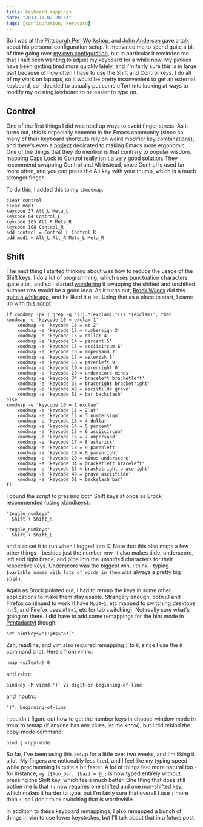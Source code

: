 ```yaml
---
title: keyboard mappings
date: "2013-11-02 20:54"
tags: [configuration, keyboard]
---
```


So I was at the [Pittsburgh Perl Workshop](http://pghpw.org/ppw2013/), and
[John Anderson](https://twitter.com/genehack) gave a
[talk](http://pghpw.org/ppw2013/talk/5084) about his personal configuration
setup. It motivated me to spend quite a bit of time going over [my own
configuration](https://github.com/doy/conf), but in particular it reminded me
that I had been wanting to adjust my keyboard for a while now. My pinkies have
been getting tired more quickly lately, and I'm fairly sure this is in large
part because of how often I have to use the Shift and Control keys. I do all
of my work on laptops, so it would be pretty inconvenient to get an external
keyboard, so I decided to actually put some effort into looking at ways to
modify my existing keyboard to be easier to type on.

## Control

One of the first things I did was read up ways to avoid finger stress. As it
turns out, this is especially common in the Emacs community (since so many of
their keyboard shortcuts rely on weird modifier key combinations), and there's
even a [project](http://ergoemacs.org/) dedicated to making Emacs more
ergonomic. One of the things that they do mention is that contrary to popular
wisdom, [mapping Caps Lock to Control really isn't a very good
solution](http://ergoemacs.org/emacs/swap_CapsLock_Ctrl.html). They recommend
swapping Control and Alt instead, since Control is used far more often, and
you can press the Alt key with your thumb, which is a much stronger finger.

To do this, I added this to my `.Xmodmap`:

    clear control
    clear mod1
    keycode 37 Alt_L Meta_L
    keycode 64 Control_L
    keycode 105 Alt_R Meta_R
    keycode 108 Control_R
    add control = Control_L Control_R
    add mod1 = Alt_L Alt_R Meta_L Meta_R

## Shift

The next thing I started thinking about was how to reduce the usage of the
Shift keys. I do a lot of programming, which uses punctuation characters quite
a bit, and so I started
[wondering](https://twitter.com/doyster/status/388138795557978112) if swapping
the shifted and unshifted number row would be a good idea. As it turns out,
[Brock Wilcox](https://twitter.com/awwaiid) did this [quite a while
ago](http://thelackthereof.org/Keyboard_Number-Symbol_Swap), and he liked it a
lot. Using that as a place to start, I came up with [this
script](https://github.com/doy/conf/blob/master/bin/toggle_numkeys):

    if xmodmap -pk | grep -q '(1).*(exclam).*(1).*(exclam)'; then
    xmodmap -e 'keycode 10 = exclam 1'
        xmodmap -e 'keycode 11 = at 2'
        xmodmap -e 'keycode 12 = numbersign 3'
        xmodmap -e 'keycode 13 = dollar 4'
        xmodmap -e 'keycode 14 = percent 5'
        xmodmap -e 'keycode 15 = asciicircum 6'
        xmodmap -e 'keycode 16 = ampersand 7'
        xmodmap -e 'keycode 17 = asterisk 8'
        xmodmap -e 'keycode 18 = parenleft 9'
        xmodmap -e 'keycode 19 = parenright 0'
        xmodmap -e 'keycode 20 = underscore minus'
        xmodmap -e 'keycode 34 = braceleft bracketleft'
        xmodmap -e 'keycode 35 = braceright bracketright'
        xmodmap -e 'keycode 49 = asciitilde grave'
        xmodmap -e 'keycode 51 = bar backslash'
    else
    xmodmap -e 'keycode 10 = 1 exclam'
        xmodmap -e 'keycode 11 = 2 at'
        xmodmap -e 'keycode 12 = 3 numbersign'
        xmodmap -e 'keycode 13 = 4 dollar'
        xmodmap -e 'keycode 14 = 5 percent'
        xmodmap -e 'keycode 15 = 6 asciicircum'
        xmodmap -e 'keycode 16 = 7 ampersand'
        xmodmap -e 'keycode 17 = 8 asterisk'
        xmodmap -e 'keycode 18 = 9 parenleft'
        xmodmap -e 'keycode 19 = 0 parenright'
        xmodmap -e 'keycode 20 = minus underscore'
        xmodmap -e 'keycode 34 = bracketleft braceleft'
        xmodmap -e 'keycode 35 = bracketright braceright'
        xmodmap -e 'keycode 49 = grave asciitilde'
        xmodmap -e 'keycode 51 = backslash bar'
    fi

I bound the script to pressing both Shift keys at once as Brock recommended
(using xbindkeys):

    "toggle_numkeys"
      Shift + Shift_R

    "toggle_numkeys"
      Shift + Shift_L

and also set it to run when I logged into X. Note that this also maps a few
other things - besides just the number row, it also makes tilde, underscore,
left and right brace, and pipe into the unshifted characters for their
respective keys. Underscore was the biggest win, I think - typing
`$variable_names_with_lots_of_words_in_them` was always a pretty big strain.

Again as Brock pointed out, I had to remap the keys in some other applications
to make them stay usable. Strangely enough, both i3 and Firefox continued to
work (I have `Mod4+1`, etc mapped to switching desktops in i3, and Firefox
uses `Alt+1`, etc for tab switching). Not really sure what's going on there. I
did have to add some remappings for the hint mode in
[Pentadactyl](http://5digits.org/pentadactyl/) though:

    set hintkeys=")!@#$%^&*("

Zsh, readline, and vim also required remapping `)` to `0`, since I use the `0`
command a lot. Here's from vimrc:

    nmap <silent>) 0

and zshrc:

    bindkey -M vicmd ')' vi-digit-or-beginning-of-line

and inputrc:

    ")": beginning-of-line

I couldn't figure out how to get the number keys in choose-window mode in tmux
to remap (if anyone has any clues, let me know), but I did rebind the
copy-mode command:

    bind { copy-mode

So far, I've been using this setup for a little over two weeks, and I'm liking
it a lot. My fingers are noticeably less tired, and I feel like my typing
speed while programming is quite a bit faster. A lot of things feel more
natural too - for instance, `my ($foo_bar, $baz) = @_;` is now typed entirely
without pressing the Shift key, which feels much better. One thing that does
still bother me is that `(:` now requires one shifted and one non-shifted key,
which makes it harder to type, but I'm fairly sure that overall I use `;` more
than `:`, so I don't think switching that is worthwhile.

In addition to these keyboard remappings, I also remapped a bunch of things in
vim to use fewer keystrokes, but I'll talk about that in a future post.
